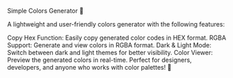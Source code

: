 Simple Colors Generator 🎨

A lightweight and user-friendly colors generator with the following features:

Copy Hex Function: Easily copy generated color codes in HEX format.
RGBA Support: Generate and view colors in RGBA format.
Dark & Light Mode: Switch between dark and light themes for better visibility.
Color Viewer: Preview the generated colors in real-time.
Perfect for designers, developers, and anyone who works with color palettes! 🚀
